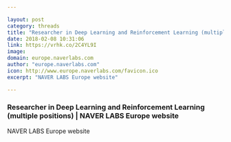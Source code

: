 ```yaml
---

layout: post
category: threads
title: "Researcher in Deep Learning and Reinforcement Learning (multiple positions) "
date: 2018-02-08 10:31:06
link: https://vrhk.co/2C4YL9I
image: 
domain: europe.naverlabs.com
author: "europe.naverlabs.com"
icon: http://www.europe.naverlabs.com/favicon.ico
excerpt: "NAVER LABS Europe website"

---
```


### Researcher in Deep Learning and Reinforcement Learning (multiple positions)  | NAVER LABS Europe website

NAVER LABS Europe website